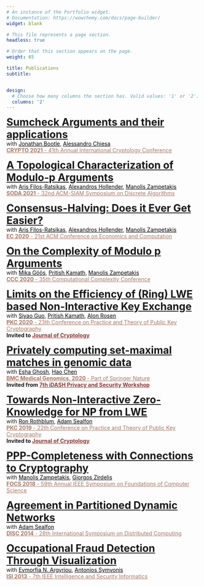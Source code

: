 ```yaml
---
# An instance of the Portfolio widget.
# Documentation: https://wowchemy.com/docs/page-builder/
widget: blank

# This file represents a page section.
headless: true

# Order that this section appears on the page.
weight: 65

title: Publications
subtitle: 


design:
  # Choose how many columns the section has. Valid values: '1' or '2'.
  columns: '2'
---
```

    
<p> <a href="https://eprint.iacr.org/2021/333" style="font-size:20pt; font-weight:bold">
    Sumcheck Arguments and their applications </a>
<br> with 
    <a href="http://www.arisfilosratsikas.com/" style="color:black">Jonathan Bootle</a>, 
    <a href="https://people.eecs.berkeley.edu/~alexch/" style="color:black">Alessandro Chiesa</a>
<br> <a href="https://crypto.iacr.org/2021/" style="color:#a57868">
    <b>CRYPTO 2021</b> - 41th Annual International Cryptology Conference</a>
    
<p> <a href="https://arxiv.org/abs/2003.11974" style="font-size:20pt; font-weight:bold">
    A Topological Characterization of Modulo-p Arguments </a>
<br> with 
    <a href="http://www.arisfilosratsikas.com/" style="color:black">Aris Filos-Ratsikas</a>, 
    <a href="https://www.cs.ox.ac.uk/people/alexandros.hollender/" style="color:black">Alexandros Hollender</a>,
    <a href="https://mzampet.com" style="color:black">Manolis Zampetakis</a>
<br> <a href="https://www.siam.org/conferences/cm/conference/soda21" style="color:#a57868">
    <b>SODA 2021</b> - 32nd ACM-SIAM Symposium on Discrete Algorithms</a>
    
<p> <a href="https://arxiv.org/abs/2002.11437" style="font-size:20pt; font-weight:bold">
    Consensus-Halving: Does it Ever Get Easier? </a>
<br> with 
    <a href="http://www.arisfilosratsikas.com/" style="color:black">Aris Filos-Ratsikas</a>, 
    <a href="https://www.cs.ox.ac.uk/people/alexandros.hollender/" style="color:black">Alexandros Hollender</a>,
    <a href="https://mzampet.com" style="color:black">Manolis Zampetakis</a>
<br> <a href="http://ec20.sigecom.org/" style="color:#a57868">
    <b>EC 2020</b> - 21st ACM Conference on Economics and Computation</a>
    
<p> <a href="https://arxiv.org/abs/1912.0446" style="font-size:20pt; font-weight:bold">
    On the Complexity of Modulo p Arguments </a>
<br> with 
    <a href="https://theory.stanford.edu/~mika/" style="color:black">Mika Göös</a>, 
    <a href="https://pritishkamath.github.io/" style="color:black">Pritish Kamath</a>,
    <a href="https://mzampet.com" style="color:black">Manolis Zampetakis</a>
<br> <a href="https://computationalcomplexity.org/Archive/2020/program.php" style="color:#a57868">
    <b>CCC 2020</b> - 35th Computational Complexity Conference</a>
    
<p> <a href="https://eprint.iacr.org/2020/1555" style="font-size:20pt; font-weight:bold">
    Limits on the Efficiency of (Ring) LWE based Non-Interactive Key Exchange </a>
<br> with 
    <a href="https://sites.google.com/site/siyaoguo/" style="color:black">Siyao Guo</a>, 
    <a href="https://pritishkamath.github.io/" style="color:black">Pritish Kamath</a>,
    <a href="https://www.alonrosen.net/" style="color:black">Alon Rosen</a>
<br> <a href="https://pkc.iacr.org/2020/" style="color:#a57868">
    <b>PKC 2020</b> - 23th Conference on Practice and Theory of Public Key Cryptography</a>
<br> <strong>Invited to 
    <a href = " https://www.springer.com/journal/145" style="color:#883b39" target="_blank"> Journal of Cryptology</a> </strong> 
    
<p> <a href="https://bmcmedgenomics.biomedcentral.com/articles/10.1186/s12920-020-0718-x" style="font-size:20pt; font-weight:bold">
    Privately computing set-maximal matches in genomic data </a>
<br> with 
    <a href="https://www.microsoft.com/en-us/research/people/esghosh/" style="color:black">Esha Ghosh</a>, 
    <a href="https://haochenuw.github.io/" style="color:black">Hao Chen</a>
<br> <a href="https://bmcmedgenomics.biomedcentral.com/" style="color:#a57868">
    <b> BMC Medical Genomics, 2020 </b> - Part of Springer Nature</a>   
<br> <strong>Invited from 
    <a href = " http://www.humangenomeprivacy.org/2018/index.html" style="color:#883b39" target="_blank"> 7th iDASH Privacy and Security Workshop</a> </strong> 
    
<p> <a href="https://eprint.iacr.org/2018/240" style="font-size:20pt; font-weight:bold">
    Towards Non-Interactive Zero-Knowledge for NP from LWE </a>
<br> with 
    <a href="http://www.cs.technion.ac.il/~rothblum/" style="color:black">Ron Rothblum</a>, 
    <a href="http://www.mit.edu/~asealfon/" style="color:black">Adam Sealfon</a>
<br> <a href="https://pkc.iacr.org/2019/" style="color:#a57868">
    <b>PKC 2019</b> - 22th Conference on Practice and Theory of Public Key Cryptography</a>
<br> <strong>Invited to 
    <a href = "https://link.springer.com/article/10.1007/s00145-020-09365-w" style="color:#883b39" target="_blank"> Journal of Cryptology</a> </strong> 
  
<p> <a href="https://arxiv.org/abs/1808.06407" style="font-size:20pt; font-weight:bold">
    PPP-Completeness with Connections to Cryptography </a>
<br> with 
    <a href="https://mzampet.com" style="color:black">Manolis Zampetakis</a>,
    <a href="https://www.ccis.northeastern.edu/people/giorgos-zirdelis/" style="color:black">Giorgos Zirdelis</a>
<br> <a href="https://computationalcomplexity.org/Archive/2020/program.php" style="color:#a57868">
    <b>FOCS 2018</b> - 59th Annual IEEE Symposium on Foundations of Computer Science</a>	 
               
<p> <a href="https://arxiv.org/abs/1408.0574" style="font-size:20pt; font-weight:bold">
    Agreement in Partitioned Dynamic Networks </a>
<br> with 
    <a href="http://www.mit.edu/~asealfon/" style="color:black">Adam Sealfon</a>
<br> <a href="http://www.disc-conference.org/wp/disc2014/" style="color:#a57868">
    <b>DISC 2014</b> - 28th International Symposium on Distributed Computing</a>

<p> <a href="https://arxiv.org/abs/1304.6501" style="font-size:20pt; font-weight:bold">
    Occupational Fraud Detection Through Visualization </a>
<br> with 
    <a href="http://www.math.ntua.gr/~fargyriou/" style="color:black">Evmorfia N. Argyriou</a>, 
    <a href="http://www.math.ntua.gr/~symvonis/" style="color:black">Antonios Symvonis</a>
<br> <a href="http://isiconference2013.org/pgs/" style="color:#a57868">
    <b>ISI 2013</b> - 7th IEEE Intelligence and Security Informatics</a>




    
    
